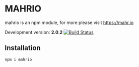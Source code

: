 # MAHRIO

mahrio is an npm module, for more please visit https://mahr.io

Development version: **2.0.2** [![Build Status](https://travis-ci.org/JRGEMCP/MAHRIO.svg?branch=master)](https://travis-ci.org/JRGEMCP/MAHRIO)

## Installation

`npm i mahrio`
